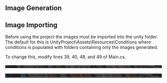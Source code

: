 ## Image Generation

## Image Importing

Before using the project the images must be imported into the unity folder. The default for this is 
UnityProject\Assets\Resources\Conditions where conditions is populated with folders containing only the images generated. 

To change this, modify lines 39, 40, 48, and 49 of Main.cs. 

![alt text](https://github.com/DevinReynolds/ColorConstancyVR/blob/main/Documentation/ImportEx1.png?raw=true)

![alt text](https://github.com/DevinReynolds/ColorConstancyVR/blob/main/Documentation/ImportEx2.PNG?raw=true)
